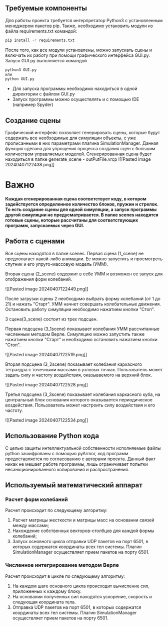 ## Требуемые компоненты

Для работы проекта требуется интерпретатор Python3 с установленным менеджером пакетов pip. Также, необходимо установить модули из файла requirements.txt командой:
```bash
pip install -r requirements.txt
```
После того, как все модули установлены, можно запускать сцены и включать их работу при помощи графического интерфейса GUI.py. Запуск GUI.py выполняется командой 
```bash
python3 GUI.py
или
python GUI.py
```
* Для запуска программы необходимо находиться в одной директории с файлом GUI.py
* Запуск программы можно осуществлять и с помощью IDE (например Spyder)
## Создание сцены

Графический интерфейс позволяет генерировать сцены, которые будут содержать все необходимые для симуляции объекты, с уже прописанными в них параметрами плагина SimulationManager. Данная функция сделана для упрощения процесса создания сцен с большим количеством управляемых моделей. Сгенерированная сцена будет находиться в папке generate_scene - outPutFile.vrcp
![[Pasted image 20240407122438.png]]
# Важно
__Каждая сгенерированная сцена соответствует коду, в котором задействуется  определенное количество блоков, пружин и стрелок. То есть создание сцены для одной симуляции, а запуск программы другой симуляции не предусматривается. В папке scenes находятся готовые сцены, которые рассчитаны для соответствующих программ, запускаемых через GUI.__
## Работа с сценами

Все сцены находятся в папке scenes. Первая сцена (1_scene) не предполагает какой-либо анимации. Ее можно запустить и просмотреть спутник и его упруго-массовую модель (УММ). 

Вторая сцена (2_scene) содержит в себе УММ и возможен ее запуск для отображения форм колебаний.

![[Pasted image 20240407122449.png]]

После загрузки сцены 2 необходимо выбрать форму колебаний (от 1 до 21) и нажать "Старт". УММ начнет совершать колебательные движения. Остановить работу симуляции необходимо нажатием кнопки "Стоп".

3 сцена(3_scene) состоит из трех подсцен. 

Первая подсцена (3_1scene) показывает колебания УММ рассчитанные численным методом Верле. Симуляцию можно запустить также нажатием кнопки "Старт" и необходимо остановить нажатием кнопки "Стоп".

![[Pasted image 20240407122519.png]]

Вторая подсцена (3_2scene) показывает колебания каркасного тетраэдра с точечными массами в узловых точках. Пользователь может задать силу и частоту воздействия, оказываемого на верхний блок.

![[Pasted image 20240407122528.png]]

Третья подсцена (3_3scene) показывает колебания каркасного куба, на центральный блок основания которого оказывается периодическое воздействия. Пользователь может настроить силу воздействия и его частоту. 

![[Pasted image 20240407122534.png]]
## Использование Python кода

С целью защиты интеллектуальной собственности исполняемые файлы python зашифрованы с помощью pyArmor, код программ предоставляется по согласованию с авторами проекта. Данный факт никак не мешает работе программы, лишь ограничивает попытки несанкционированного копирования и распространения.

## Используемый математический аппарат

### Расчет форм колебаний

Расчет происходит по следующему алгоритму:
1. Расчет матрицы жесткости и матрицы масс на основании связей между массами;
2. Нахождение собственных векторов-столбцов для каждой формы колебаний;
3. Запуск основного цикла отправки UDP пакетов на порт 6501, в которых содержатся координаты всех тел системы. Плагин SimulationManager осуществляет прием пакетов на порту 6501.
### Численное интегрирование методом Верле

Расчет происходит в цикле по следующему алгоритму:
1. На каждом шаге основного цикла происходит вычисление сил, приложенных к каждому блоку.
2. На основании полученных сил находятся ускорение, скорость и следующая координата тела.
3. Отправка UDP пакетов на порт 6501, в которых содержатся координаты всех тел системы. Плагин SimulationManager осуществляет прием пакетов на порту 6501.